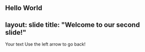 Hello World 
---
layout: slide
title: "Welcome to our second slide!"
---
Your text
Use the left arrow to go back!

